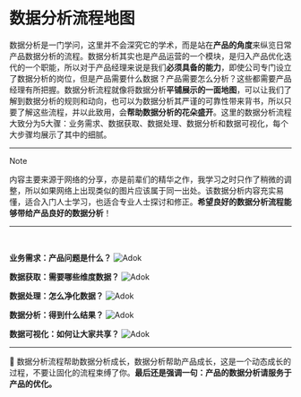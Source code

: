 # 数据分析流程地图
数据分析是一门学问，这里并不会深究它的学术，而是站在**产品的角度**来纵览日常产品数据分析的流程。数据分析其实也是产品运营的一个模块，是归入产品优化迭代的一个职能，所以对于产品经理来说是我们**必须具备的能力**，即使公司专门设立了数据分析的岗位，但是产品需要什么数据？产品需要怎么分析？这些都需要产品经理有所把握。数据分析流程就像将数据分析**平铺展示的一面地图**，可以让我们了解到数据分析的规则和动向，也可以为数据分析其严谨的可靠性带来背书，所以只要了解这些流程，并以此致用，会**帮助数据分析的花朵盛开**。这里的数据分析流程大致分为5大骤：业务需求、数据获取、数据处理、数据分析和数据可视化，每个大步骤均展示了其中的细腻。

---

> [!NOTE]
> 内容主要来源于网络的分享，亦是前辈们的精华之作，我学习之时只作了稍微的调整，所以如果网络上出现类似的图片应该属于同一出处。该数据分析内容充实易懂，适合入门人士学习，也适合专业人士探讨和修正。**希望良好的数据分析流程能够带给产品良好的数据分析**！

---
<br>

**业务需求：产品问题是什么？**
![Adok](https://github.com/PM-Geeker-ORG/Adok/assets/143123392/1d72aa6c-a64d-403f-90b8-093981cdc8ea)

**数据获取：需要哪些维度数据？**
![Adok](https://github.com/PM-Geeker-ORG/Adok/assets/143123392/8968114a-be3f-43eb-a153-800d174cb372)

**数据处理：怎么净化数据？**
![Adok](https://github.com/PM-Geeker-ORG/Adok/assets/143123392/fcd86f76-dada-434e-a22e-5446bd661688)

**数据分析：得到什么结果？**
![Adok](https://github.com/PM-Geeker-ORG/Adok/assets/143123392/e7ea3b02-21cc-4048-9e7e-4b7ba04c6cdc)

**数据可视化：如何让大家共享？**
![Adok](https://github.com/PM-Geeker-ORG/Adok/assets/143123392/a8b26b2c-198e-4969-a635-fd8da9d6827f)

---

🔅 数据分析流程帮助数据分析成长，数据分析帮助产品成长，这是一个动态成长的过程，不要让固化的流程束缚了你。**最后还是强调一句：产品的数据分析请服务于产品的优化。**
